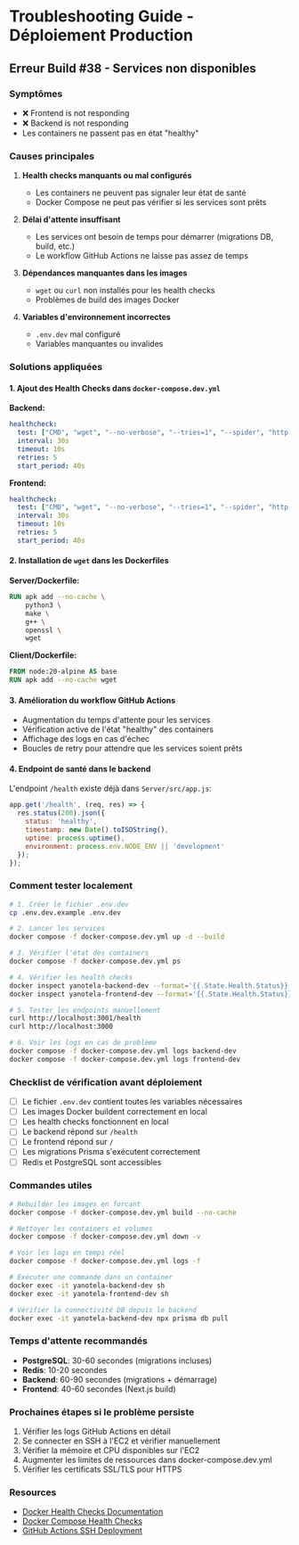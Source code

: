 # Troubleshooting Guide - Déploiement Production

## Erreur Build #38 - Services non disponibles

### Symptômes
- ❌ Frontend is not responding
- ❌ Backend is not responding
- Les containers ne passent pas en état "healthy"

### Causes principales

1. **Health checks manquants ou mal configurés**
   - Les containers ne peuvent pas signaler leur état de santé
   - Docker Compose ne peut pas vérifier si les services sont prêts

2. **Délai d'attente insuffisant**
   - Les services ont besoin de temps pour démarrer (migrations DB, build, etc.)
   - Le workflow GitHub Actions ne laisse pas assez de temps

3. **Dépendances manquantes dans les images**
   - `wget` ou `curl` non installés pour les health checks
   - Problèmes de build des images Docker

4. **Variables d'environnement incorrectes**
   - `.env.dev` mal configuré
   - Variables manquantes ou invalides

### Solutions appliquées

#### 1. Ajout des Health Checks dans `docker-compose.dev.yml`

**Backend:**
```yaml
healthcheck:
  test: ["CMD", "wget", "--no-verbose", "--tries=1", "--spider", "http://localhost:3001/health"]
  interval: 30s
  timeout: 10s
  retries: 5
  start_period: 40s
```

**Frontend:**
```yaml
healthcheck:
  test: ["CMD", "wget", "--no-verbose", "--tries=1", "--spider", "http://localhost:3000"]
  interval: 30s
  timeout: 10s
  retries: 5
  start_period: 40s
```

#### 2. Installation de `wget` dans les Dockerfiles

**Server/Dockerfile:**
```dockerfile
RUN apk add --no-cache \
    python3 \
    make \
    g++ \
    openssl \
    wget
```

**Client/Dockerfile:**
```dockerfile
FROM node:20-alpine AS base
RUN apk add --no-cache wget
```

#### 3. Amélioration du workflow GitHub Actions

- Augmentation du temps d'attente pour les services
- Vérification active de l'état "healthy" des containers
- Affichage des logs en cas d'échec
- Boucles de retry pour attendre que les services soient prêts

#### 4. Endpoint de santé dans le backend

L'endpoint `/health` existe déjà dans `Server/src/app.js`:
```javascript
app.get('/health', (req, res) => {
  res.status(200).json({
    status: 'healthy',
    timestamp: new Date().toISOString(),
    uptime: process.uptime(),
    environment: process.env.NODE_ENV || 'development'
  });
});
```

### Comment tester localement

```bash
# 1. Créer le fichier .env.dev
cp .env.dev.example .env.dev

# 2. Lancer les services
docker compose -f docker-compose.dev.yml up -d --build

# 3. Vérifier l'état des containers
docker compose -f docker-compose.dev.yml ps

# 4. Vérifier les health checks
docker inspect yanotela-backend-dev --format='{{.State.Health.Status}}'
docker inspect yanotela-frontend-dev --format='{{.State.Health.Status}}'

# 5. Tester les endpoints manuellement
curl http://localhost:3001/health
curl http://localhost:3000

# 6. Voir les logs en cas de problème
docker compose -f docker-compose.dev.yml logs backend-dev
docker compose -f docker-compose.dev.yml logs frontend-dev
```

### Checklist de vérification avant déploiement

- [ ] Le fichier `.env.dev` contient toutes les variables nécessaires
- [ ] Les images Docker buildent correctement en local
- [ ] Les health checks fonctionnent en local
- [ ] Le backend répond sur `/health`
- [ ] Le frontend répond sur `/`
- [ ] Les migrations Prisma s'exécutent correctement
- [ ] Redis et PostgreSQL sont accessibles

### Commandes utiles

```bash
# Rebuilder les images en forcant
docker compose -f docker-compose.dev.yml build --no-cache

# Nettoyer les containers et volumes
docker compose -f docker-compose.dev.yml down -v

# Voir les logs en temps réel
docker compose -f docker-compose.dev.yml logs -f

# Exécuter une commande dans un container
docker exec -it yanotela-backend-dev sh
docker exec -it yanotela-frontend-dev sh

# Vérifier la connectivité DB depuis le backend
docker exec -it yanotela-backend-dev npx prisma db pull
```

### Temps d'attente recommandés

- **PostgreSQL**: 30-60 secondes (migrations incluses)
- **Redis**: 10-20 secondes
- **Backend**: 60-90 secondes (migrations + démarrage)
- **Frontend**: 40-60 secondes (Next.js build)

### Prochaines étapes si le problème persiste

1. Vérifier les logs GitHub Actions en détail
2. Se connecter en SSH à l'EC2 et vérifier manuellement
3. Vérifier la mémoire et CPU disponibles sur l'EC2
4. Augmenter les limites de ressources dans docker-compose.dev.yml
5. Vérifier les certificats SSL/TLS pour HTTPS

### Resources

- [Docker Health Checks Documentation](https://docs.docker.com/engine/reference/builder/#healthcheck)
- [Docker Compose Health Checks](https://docs.docker.com/compose/compose-file/compose-file-v3/#healthcheck)
- [GitHub Actions SSH Deployment](https://github.com/appleboy/ssh-action)
